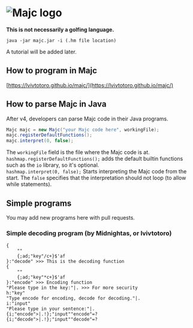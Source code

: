 # ![Majc logo](http://i.imgur.com/UF0ULuT.png)
**This is not necessarily a golfing language.**

    java -jar majc.jar -i (.hm file location)

A tutorial will be added later.

## How to program in Majc

[https://lvivtotoro.github.io/majc/](https://lvivtotoro.github.io/majc/)

## How to parse Majc in Java
After v4, developers can parse Majc code in their Java programs.

```java
Majc majc = new Majc("your Majc code here", workingFile);
majc.registerDefaultFunctions();
majc.interpret(0, false);
```
The `workingFile` field is the file where the Majc code is at.  
`hashmap.registerDefaultFunctions();` adds the default builtin functions such as the `io` library, so it's optional.  
`hashmap.interpret(0, false);` Starts interpreting the Majc code from the start. The `false` specifies that the interpretation should not loop (to allow while statements).

## Simple programs
You may add new programs here with pull requests.

### Simple decoding program (by Midnightas, or lvivtotoro)

    {
    	""
    	{;ad;"key"/c+}$'af
    }:"decode" >>> This is the decoding function
    {
    	""
    	{;ad;"key"*c+}$'af
    }:"encode" >>> Encoding function
    "Please type in the key:"|. >>> For more security
    h:"key"
    "Type encode for encoding, decode for decoding."|.
    i:"input"
    "Please type in your sentence:"|.
    {i;"encode">|.!};"input""encode"=?
    {i;"decode">|.!};"input""decode"=?
